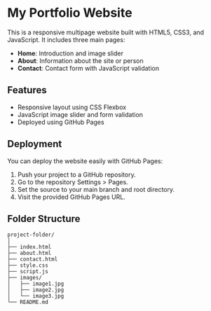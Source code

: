 # My Portfolio Website

This is a responsive multipage website built with HTML5, CSS3, and JavaScript. It includes three main pages:

- **Home**: Introduction and image slider
- **About**: Information about the site or person
- **Contact**: Contact form with JavaScript validation

## Features

- Responsive layout using CSS Flexbox
- JavaScript image slider and form validation
- Deployed using GitHub Pages

## Deployment

You can deploy the website easily with GitHub Pages:

1. Push your project to a GitHub repository.
2. Go to the repository Settings > Pages.
3. Set the source to your main branch and root directory.
4. Visit the provided GitHub Pages URL.

## Folder Structure

```
project-folder/
│
├── index.html
├── about.html
├── contact.html
├── style.css
├── script.js
├── images/
│   ├── image1.jpg
│   ├── image2.jpg
│   └── image3.jpg
└── README.md
```

